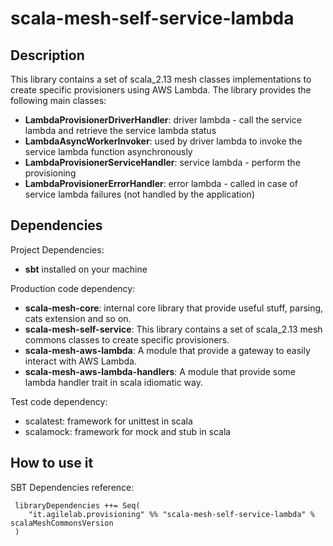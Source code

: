 # scala-mesh-self-service-lambda

## Description
This library contains a set of scala_2.13 mesh classes implementations to create specific provisioners using AWS Lambda.
The library provides the following main classes:
* **LambdaProvisionerDriverHandler**: driver lambda - call the service lambda and retrieve the service lambda status
* **LambdaAsyncWorkerInvoker**: used by driver lambda to invoke the service lambda function asynchronously
* **LambdaProvisionerServiceHandler**: service lambda - perform the provisioning
* **LambdaProvisionerErrorHandler**: error lambda - called in case of service lambda failures (not handled by the application)


## Dependencies

Project Dependencies:

* **sbt** installed on your machine

Production code dependency:

* **scala-mesh-core**: internal core library that provide useful stuff, parsing, cats extension and so on.
* **scala-mesh-self-service**: This library contains a set of scala_2.13 mesh commons classes to create specific provisioners.
* **scala-mesh-aws-lambda**: A module that provide a gateway to easily interact with AWS Lambda.
* **scala-mesh-aws-lambda-handlers**: A module that provide some lambda handler trait in scala idiomatic way.

Test code dependency:

* scalatest: framework for unittest in scala
* scalamock: framework for mock and stub in scala


## How to use it

SBT Dependencies reference:

```
 libraryDependencies ++= Seq(
    "it.agilelab.provisioning" %% "scala-mesh-self-service-lambda" % scalaMeshCommonsVersion
 )
```

